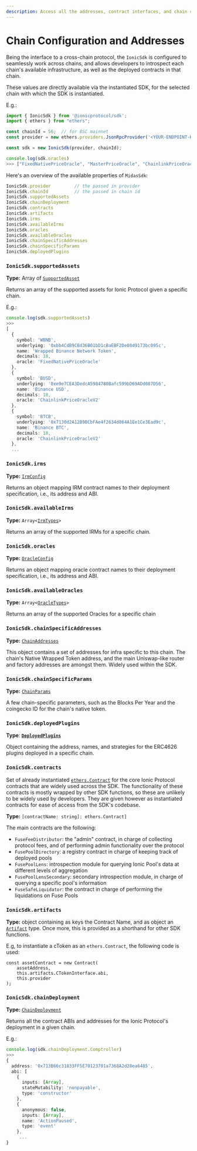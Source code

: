 ```yaml
---
description: Access all the addresses, contract interfaces, and chain configurations
---
```


# Chain Configuration and Addresses

Being the interface to a cross-chain protocol, the `IonicSdk` is configured to seamlessly work across chains, and allows developers to introspect each chain's available infrastructure, as well as the deployed contracts in that chain.

These values are directly available via the instantiated SDK, for the selected chain with which the SDK is instantiated.

E.g.:

```typescript
import { IonicSdk } from '@ionicprotocol/sdk';
import { ethers } from "ethers";

const chainId = 56;  // for BSC mainnet
const provider = new ethers.providers.JsonRpcProvider('<YOUR-ENDPOINT-HERE>')

const sdk = new IonicSdk(provider, chainId);

console.log(sdk.oracles)
>>> ["FixedNativePriceOracle", "MasterPriceOracle", "ChainlinkPriceOracleV2", "CurveLpTokenPriceOracleNoRegistry", "UniswapLpTokenPriceOracle", "UniswapTwapPriceOracleV2"]
```

Here's an overview of the available properties of `MidasSdk`:

```typescript
IonicSdk.provider         // the passed in provider
IonicSdk.chainId          // the passed in chain id 
IonicSdk.supportedAssets
IonicSdk.chainDeployment
IonicSdk.contracts 
IonicSdk.artifacts
IonicSdk.irms
IonicSdk.availableIrms
IonicSdk.oracles
IonicSdk.availableOracles
IonicSdk.chainSpecificAddresses
IonicSdk.chainSpecificParams
IonicSdk.deployedPlugins
```

### `IonicSdk.supportedAssets`

**Type:** Array of [`SupportedAsset`](api-reference-typing-and-interfaces.md#supportedasset)

Returns an array of the supported assets for Ionic Protocol given a specific chain.

E.g.:

```typescript
console.log(sdk.supportedAssets)
>>> 
[
  {
    symbol: 'WBNB',
    underlying: '0xbb4CdB9CBd36B01bD1cBaEBF2De08d9173bc095c',
    name: 'Wrapped Binance Network Token',
    decimals: 18,
    oracle: 'FixedNativePriceOracle'
  },
  {
    symbol: 'BUSD',
    underlying: '0xe9e7CEA3DedcA5984780Bafc599bD69ADd087D56',
    name: 'Binance USD',
    decimals: 18,
    oracle: 'ChainlinkPriceOracleV2'
  },
  {
    symbol: 'BTCB',
    underlying: '0x7130d2A12B9BCbFAe4f2634d864A1Ee1Ce3Ead9c',
    name: 'Binance BTC',
    decimals: 18,
    oracle: 'ChainlinkPriceOracleV2'
  },
  ...
```

### `IonicSdk.irms`

**Type:** [`IrmConfig`](api-reference-typing-and-interfaces.md#chaindeployment-oracleconfig-irmconfig)

Returns an object mapping IRM contract names to their deployment specification, i.e., its address and ABI.

### `IonicSdk.availableIrms`

**Type:** `Array<`[`IrmTypes`](api-reference-typing-and-interfaces.md#irmtypes)`>`

Returns an array of the supported IRMs for a specific chain.

### `IonicSdk.oracles`

**Type:** [`OracleConfig`](api-reference-typing-and-interfaces.md#chaindeployment-oracleconfig-irmconfig)

Returns an object mapping oracle contract names to their deployment specification, i.e., its address and ABI.

### `IonicSdk.availableOracles`

**Type:** `Array<`[`OracleTypes`](api-reference-typing-and-interfaces.md#oracletypes)`>`

Returns an array of the supported Oracles for a specific chain

### `IonicSdk.chainSpecificAddresses`

**Type:** [`ChainAddresses`](api-reference-typing-and-interfaces.md#chainaddresses)

This object contains a set of addresses for infra specific to this chain. The chain's Native Wrapped Token address, and the main Uniswap-like router and factory addresses are amongst them. Widely used within the SDK.

### `IonicSdk.chainSpecificParams`

**Type:** [`ChainParams`](api-reference-typing-and-interfaces.md#chainparams)

A few chain-specific parameters, such as the Blocks Per Year and the coingecko ID for the chain's native token.

### `IonicSdk.deployedPlugins`

**Type**: [**`DeployedPlugins`**](api-reference-typing-and-interfaces.md#deployedplugins)

Object containing the address, names, and strategies for the ERC4626 plugins deployed in a specific chain.

### `IonicSdk.contracts`

Set of already instantiated [`ethers.Contract`](https://docs.ethers.io/v5/api/contract/contract/#Contract) for the core Ionic Protocol contracts that are widely used across the SDK. The functionality of these contracts is mostly wrapped by other SDK functions, so these are unlikely to be widely used by developers. They are given however as instantiated contracts for ease of access from the SDK's codebase.

**Type:** `[contractName: string]: ethers.Contract]`

The main contracts are the following:

* `FuseFeeDistributor`: the "admin" contract, in charge of collecting protocol fees, and of performing admin functionality over the protocol
* `FusePoolDirectory`: a registry contract in charge of keeping track of deployed pools
* `FusePoolLens`: introspection module for querying Ionic Pool's data at different levels of aggregation
* `FusePoolLensSecondary`: secondary introspection module, in charge of querying a specific pool's information
* `FuseSafeLiquidator`: the contract in charge of performing the liquidations on Fuse Pools

### `IonicSdk.artifacts`

**Type:** object containing as keys the Contract Name, and as object an [`Artifact`](api-reference-typing-and-interfaces.md#artifact) type. Once more, this is provided as a shorthand for other SDK functions.

E.g, to instantiate a cToken as an `ethers.Contract`, the following code is used:

```
const assetContract = new Contract(
    assetAddress, 
    this.artifacts.CTokenInterface.abi, 
    this.provider
);
```

### `IonicSdk.chainDeployment`

**Type:** [`ChainDeployment`](api-reference-typing-and-interfaces.md#chaindeployment)

Returns all the contract ABIs and addresses for the Ionic Protocol's deployment in a given chain.

E.g.:

```typescript
console.log(sdk.chainDeployment.Comptroller)
>>> 
{
  address: '0x713B66c31833FF5E70123701a7368A2d28ea6485',
  abi: [
    {
      inputs: [Array],
      stateMutability: 'nonpayable',
      type: 'constructor'
    },
    {
      anonymous: false,
      inputs: [Array],
      name: 'ActionPaused',
      type: 'event'
    },
     ...
}
```
